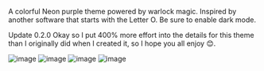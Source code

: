 
A colorful Neon purple theme powered by warlock magic. Inspired by another software that starts with the Letter O. Be sure to enable dark mode.

Update 0.2.0 
Okay so I put 400% more effort into the details for this theme than I originally did when I created it, so I hope you all enjoy 😊. 


![image](https://user-images.githubusercontent.com/87283170/218637016-e67c2eb2-8076-4f29-a9e0-9ef65ad072a4.png)
![image](https://user-images.githubusercontent.com/87283170/218645024-a0eeaebe-d2f5-4793-8173-26bdd4b25560.png)
![image](https://user-images.githubusercontent.com/87283170/218644923-f3fbe98a-7432-4d67-ac8a-aad53f63c1cd.png)
![image](https://user-images.githubusercontent.com/87283170/218644954-ad18abbd-d754-4feb-aa65-3e584396052f.png)

